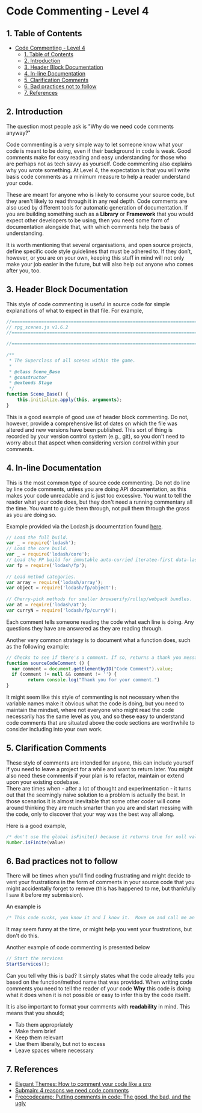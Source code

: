 # Code Commenting - Level 4

## 1. Table of Contents

- [Code Commenting - Level 4](#code-commenting---level-4)
  - [1. Table of Contents](#1-table-of-contents)
  - [2. Introduction](#2-introduction)
  - [3. Header Block Documentation](#3-header-block-documentation)
  - [4. In-line Documentation](#4-in-line-documentation)
  - [5. Clarification Comments](#5-clarification-comments)
  - [6. Bad practices not to follow](#6-bad-practices-not-to-follow)
  - [7. References](#7-references)

## 2. Introduction

The question most people ask is "Why do we need code comments anyway?"

Code commenting is a very simple way to let someone know what your code is meant to be doing, even if their background in code is weak. Good comments make for easy reading and easy understanding for those who are perhaps not as tech savvy as yourself. Code commenting also explains why you wrote something. At Level 4, the expectation is that you will write basis code comments as a minimum measure to help a reader understand your code.

These are meant for anyone who is likely to consume your source code, but they aren't likely to read through it in any real depth. Code comments are also used by different tools for automatic generation of documentation.
If you are building something such as a **Library** or **Framework** that you would expect other developers to be using, then you need some form of documentation alongside that, with which comments help the basis of understanding.

It is worth mentioning that several organisations, and open source projects, define specific code style guidelines that must be adhered to.
If they don’t, however, or you are on your own, keeping this stuff in mind will not only make your job easier in the future, but will also help out anyone who comes after you, too.

## 3. Header Block Documentation

This style of code commenting is useful in source code for simple explanations of what to expect in that file. For example,  

```javascript
//============================================================================= 
// rpg_scenes.js v1.6.2  
//=============================================================================

//=============================================================================
   
/**  
 * The Superclass of all scenes within the game.  
 *   
 * @class Scene_Base  
 * @constructor   
 * @extends Stage  
 */  
function Scene_Base() {  
    this.initialize.apply(this, arguments);  
}  
```

This is a good example of good use of header block commenting. Do not, however, provide a comprehensive list of dates on which the file was altered and new versions have been published. This sort of thing is recorded by your version control system (e.g., git), so you don't need to worry about that aspect when considering version control within your comments.

## 4. In-line Documentation

This is the most common type of source code commenting. Do not do line by line code comments, unless you are doing API documentation, as this makes your code unreadable and is just too excessive. You want to tell the reader what your code does, but they don't need a running commentary all the time. You want to guide them through, not pull them through the grass as you are doing so.

Example provided via the Lodash.js documentation found [here](https://lodash.com/).

```javascript
// Load the full build.  
var _ = require('lodash');  
// Load the core build.  
var _ = require('lodash/core');  
// Load the FP build for immutable auto-curried iteratee-first data-last methods.  
var fp = require('lodash/fp');  
   
// Load method categories.  
var array = require('lodash/array');  
var object = require('lodash/fp/object');  
   
// Cherry-pick methods for smaller browserify/rollup/webpack bundles.  
var at = require('lodash/at');  
var curryN = require('lodash/fp/curryN');  
```
  
Each comment tells someone reading the code what each line is doing. Any questions they have are answered as they are reading through.

Another very common strategy is to document what a function does, such as the following example:

```javascript
// Checks to see if there's a comment. If so, returns a thank you message.  
function sourceCodeComment () {  
  var comment = document.getElementbyID("Code Comment").value;   
  if (comment != null && comment != '') {   
        return console.log("Thank you for your comment.")  
}  
```

It might seem like this style of commenting is not necessary when the variable names make it obvious what the code is doing, but you need to maintain the mindset, where not everyone who might read the code necessarily has the same level as you, and so these easy to understand code comments that are situated above the code sections are worthwhile to consider including into your own work.

## 5. Clarification Comments

These style of comments are intended for anyone, this can include yourself if you need to leave a project for a while and want to return later. You might also need these comments if your plan is to refactor, maintain or extend upon your existing codebase.  
There are times when - after a lot of thought and experimentation - it turns out that the seemingly naive solution to a problem is actually the best. In those scenarios it is almost inevitable that some other coder will come around thinking they are much smarter than you are and start messing with the code, only to discover that your way was the best way all along.  

Here is a good example,

```java
/* don't use the global isFinite() because it returns true for null values*/
Number.isFinite(value)  
```

## 6. Bad practices not to follow

There will be times when you'll find coding frustrating and might decide to vent your frustrations in the form of comments in your source code that you might accidentally forget to remove (this has happened to me, but thankfully I saw it before my submission).

An example is  

```java
/* This code sucks, you know it and I know it.  Move on and call me an idiot later. */  
```

It may seem funny at the time, or might help you vent your frustrations, but don't do this.

Another example of code commenting is presented below

```java
// Start the services  
StartServices();  
```

Can you tell why this is bad? It simply states what the code already tells you based on the function/method name that was provided. When writing code comments you need to tell the reader of your code **Why** this code is doing what it does when it is not possible or easy to infer this by the code itselft.

It is also important to format your comments with **readability** in mind. This means that you should;

- Tab them appropriately
- Make them brief
- Keep them relevant
- Use them liberally, but not to excess
- Leave spaces where necessary

## 7. References

- [Elegant Themes: How to comment your code like a pro](https://www.elegantthemes.com/blog/wordpress/how-to-comment-your-code-like-a-pro-best-practices-and-good-habits)  
- [Submain: 4 reasons we need code comments](https://blog.submain.com/4-reasons-need-code-comments/)  
- [Freecodecamp: Putting comments in code: The good, the bad, and the ugly](https://www.freecodecamp.org/news/code-comments-the-good-the-bad-and-the-ugly-be9cc65fbf83/)
